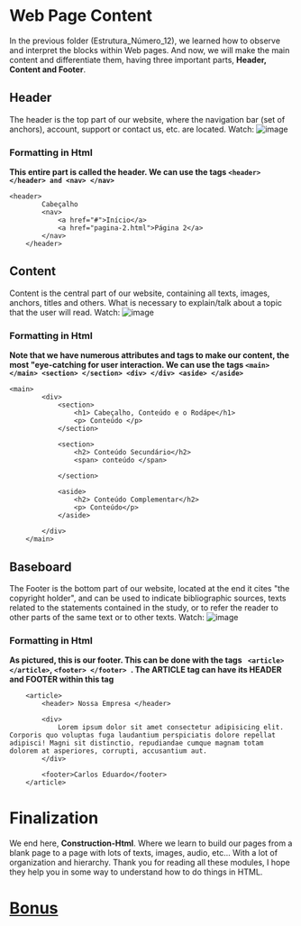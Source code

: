 # Web Page Content
In the previous folder (Estrutura_Número_12), we learned how to observe and interpret the blocks within Web pages. And now, we will make the main content and differentiate them, having three important parts, **Header, Content and Footer**.

## Header
The header is the top part of our website, where the navigation bar (set of anchors), account, support or contact us, etc. are located. Watch:
![image](https://github.com/Karlos-Eduardo-Mrqs/Construcao-Html-Css-Javascript/assets/172524894/8d58ea6e-dcb8-4f94-a7a7-1ef5560e7b17)

### Formatting in Html
**This entire part is called the header. We can use the tags ``<header> </header> and <nav> </nav>``**
```
<header> 
        Cabeçalho 
        <nav>
            <a href="#">Início</a>
            <a href="pagina-2.html">Página 2</a>
        </nav>
    </header>
```

## Content 
Content is the central part of our website, containing all texts, images, anchors, titles and others.
What is necessary to explain/talk about a topic that the user will read. Watch:
![image](https://github.com/Karlos-Eduardo-Mrqs/Construcao-Html-Css-Javascript/assets/172524894/673f6235-b253-4941-8a75-e3672b5a3519)

### Formatting in Html
**Note that we have numerous attributes and tags to make our content, the most "eye-catching for user interaction. We can use the tags ``<main></main> <section> </section> <div> </div> <aside> </aside> ``**

```
<main>
        <div>
            <section>
                <h1> Cabeçalho, Conteúdo e o Rodápe</h1>
                <p> Conteúdo </p>
            </section>
    
            <section>
                <h2> Conteúdo Secundário</h2>
                <span> conteúdo </span>
    
            </section>
    
            <aside>
                <h2> Conteúdo Complementar</h2>
                <p> Conteúdo</p>
            </aside>

        </div>
    </main>
```

## Baseboard 
The Footer is the bottom part of our website, located at the end it cites "the copyright holder", and can be used to indicate bibliographic sources, texts related to the statements contained in the study, 
or to refer the reader to other parts of the same text or to other texts. Watch: 
![image](https://github.com/Karlos-Eduardo-Mrqs/Construcao-Html-Css-Javascript/assets/172524894/c490f5ad-5a2e-47d8-a01e-91b39236e28e)

### Formatting in Html
**As pictured, this is our footer. This can be done with the tags `` <article> </article>``, ``<footer> </footer> ``. The ARTICLE tag can have its HEADER and FOOTER within this tag**

```
    <article>
        <header> Nossa Empresa </header>

        <div>
            Lorem ipsum dolor sit amet consectetur adipisicing elit. Corporis quo voluptas fuga laudantium perspiciatis dolore repellat adipisci! Magni sit distinctio, repudiandae cumque magnam totam dolorem at asperiores, corrupti, accusantium aut.
        </div>

        <footer>Carlos Eduardo</footer>
    </article>
```

# Finalization
We end here, **Construction-Html**. Where we learn to build our pages from a blank page to a page with lots of texts, images, audio, etc... With a lot of organization and hierarchy. Thank you for reading all these modules, I hope they help you in some way to understand how to do things in HTML.

# [Bonus](https://www.w3schools.com/tags/default.asp)